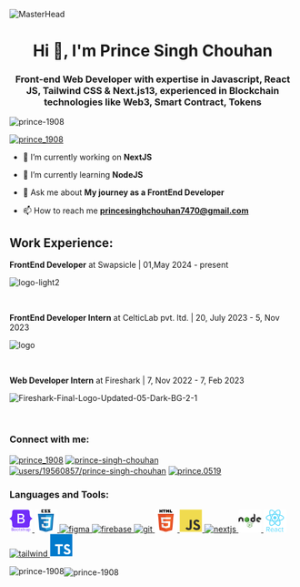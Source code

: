 ![MasterHead](https://user-images.githubusercontent.com/74038190/225813708-98b745f2-7d22-48cf-9150-083f1b00d6c9.gif)
<h1 align="center">Hi 👋, I'm Prince Singh Chouhan</h1>
<h3 align="center">Front-end Web Developer with expertise in Javascript, React JS, Tailwind CSS & Next.js13, experienced in Blockchain technologies like Web3, Smart Contract, Tokens</h3>

<p align="left"> <img src="https://komarev.com/ghpvc/?username=prince-1908&label=Profile%20views&color=0e75b6&style=flat" alt="prince-1908" /> </p>

<p align="left"> <a href="https://twitter.com/prince_1908" target="blank"><img src="https://img.shields.io/twitter/follow/prince_1908?logo=twitter&style=for-the-badge" alt="prince_1908" /></a> </p>

- 🔭 I’m currently working on **NextJS**

- 🌱 I’m currently learning **NodeJS**

- 💬 Ask me about **My journey as a FrontEnd Developer**

- 📫 How to reach me **princesinghchouhan7470@gmail.com**

<h2>Work Experience:</h2>
<p><b>FrontEnd Developer</b> at Swapsicle | 01,May 2024 - present</p>

![logo-light2](https://github.com/prince-1908/prince-1908/assets/97910827/eb499585-ee57-4767-afd6-758c2b7b24e3)

<br>

<p><b>FrontEnd Developer Intern</b> at CelticLab pvt. ltd. | 20, July 2023 - 5, Nov 2023</p>

![logo](https://github.com/prince-1908/prince-1908/assets/97910827/49dfcc4f-765c-46aa-aff2-98daefcaa797)

<br>

<p><b>Web Developer Intern</b> at Fireshark | 7, Nov 2022 - 7, Feb 2023</p>

![Fireshark-Final-Logo-Updated-05-Dark-BG-2-1](https://github.com/prince-1908/prince-1908/assets/97910827/579d5a54-c98c-4e63-b7dd-5ceb446bf8e4)

<br>

<h3 align="left">Connect with me:</h3>
<p align="left">
<a href="https://twitter.com/prince_1908" target="blank"><img align="center" src="https://raw.githubusercontent.com/rahuldkjain/github-profile-readme-generator/master/src/images/icons/Social/twitter.svg" alt="prince_1908" height="30" width="40" /></a>
<a href="https://linkedin.com/in/prince-singh-chouhan" target="blank"><img align="center" src="https://raw.githubusercontent.com/rahuldkjain/github-profile-readme-generator/master/src/images/icons/Social/linked-in-alt.svg" alt="prince-singh-chouhan" height="30" width="40" /></a>
<a href="https://stackoverflow.com/users/users/19560857/prince-singh-chouhan" target="blank"><img align="center" src="https://raw.githubusercontent.com/rahuldkjain/github-profile-readme-generator/master/src/images/icons/Social/stack-overflow.svg" alt="users/19560857/prince-singh-chouhan" height="30" width="40" /></a>
<a href="https://instagram.com/prince.0519" target="blank"><img align="center" src="https://raw.githubusercontent.com/rahuldkjain/github-profile-readme-generator/master/src/images/icons/Social/instagram.svg" alt="prince.0519" height="30" width="40" /></a>
</p>

<h3 align="left">Languages and Tools:</h3>
<p align="left"> <a href="https://getbootstrap.com" target="_blank" rel="noreferrer"> <img src="https://raw.githubusercontent.com/devicons/devicon/master/icons/bootstrap/bootstrap-plain-wordmark.svg" alt="bootstrap" width="40" height="40"/> </a> <a href="https://www.w3schools.com/css/" target="_blank" rel="noreferrer"> <img src="https://raw.githubusercontent.com/devicons/devicon/master/icons/css3/css3-original-wordmark.svg" alt="css3" width="40" height="40"/> </a> <a href="https://www.figma.com/" target="_blank" rel="noreferrer"> <img src="https://www.vectorlogo.zone/logos/figma/figma-icon.svg" alt="figma" width="40" height="40"/> </a> <a href="https://firebase.google.com/" target="_blank" rel="noreferrer"> <img src="https://www.vectorlogo.zone/logos/firebase/firebase-icon.svg" alt="firebase" width="40" height="40"/> </a> <a href="https://git-scm.com/" target="_blank" rel="noreferrer"> <img src="https://www.vectorlogo.zone/logos/git-scm/git-scm-icon.svg" alt="git" width="40" height="40"/> </a> <a href="https://www.w3.org/html/" target="_blank" rel="noreferrer"> <img src="https://raw.githubusercontent.com/devicons/devicon/master/icons/html5/html5-original-wordmark.svg" alt="html5" width="40" height="40"/> </a> <a href="https://developer.mozilla.org/en-US/docs/Web/JavaScript" target="_blank" rel="noreferrer"> <img src="https://raw.githubusercontent.com/devicons/devicon/master/icons/javascript/javascript-original.svg" alt="javascript" width="40" height="40"/> </a> <a href="https://nextjs.org/" target="_blank" rel="noreferrer"> <img src="https://cdn.worldvectorlogo.com/logos/nextjs-2.svg" alt="nextjs" width="40" height="40"/> </a> <a href="https://nodejs.org" target="_blank" rel="noreferrer"> <img src="https://raw.githubusercontent.com/devicons/devicon/master/icons/nodejs/nodejs-original-wordmark.svg" alt="nodejs" width="40" height="40"/> </a> <a href="https://reactjs.org/" target="_blank" rel="noreferrer"> <img src="https://raw.githubusercontent.com/devicons/devicon/master/icons/react/react-original-wordmark.svg" alt="react" width="40" height="40"/> </a> <a href="https://tailwindcss.com/" target="_blank" rel="noreferrer"> <img src="https://www.vectorlogo.zone/logos/tailwindcss/tailwindcss-icon.svg" alt="tailwind" width="40" height="40"/> </a> <a href="https://www.typescriptlang.org/" target="_blank" rel="noreferrer"> <img src="https://raw.githubusercontent.com/devicons/devicon/master/icons/typescript/typescript-original.svg" alt="typescript" width="40" height="40"/> </a> </p>

<p><img align="left" src="https://github-readme-stats.vercel.app/api/top-langs?username=prince-1908&show_icons=true&locale=en&layout=compact" alt="prince-1908" /></p>



<p><img align="center" src="https://github-readme-streak-stats.herokuapp.com/?user=prince-1908&" alt="prince-1908" /></p>
